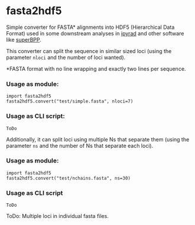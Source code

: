 # fasta2hdf5

Simple converter for FASTA* alignments into HDF5 (Hierarchical Data Format) used in some downstream analyses in [ipyrad](https://github.com/dereneaton/ipyrad) and other software like [superBPP](https://github.com/eaton-lab/superbpp).

This converter can split the sequence in similar sized loci (using the parameter `nloci` and the number of loci wanted). 


*FASTA format with no line wrapping and exactly two lines per sequence.

### Usage as module:
```
import fasta2hdf5
fasta2hdf5.convert("test/simple.fasta", nloci=7)
```

### Usage as CLI script:
```
ToDo
```


Additionally, it can split loci using multiple Ns that separate them (using the parameter `ns` and the number of Ns that separate each loci).

### Usage as module:
```
import fasta2hdf5
fasta2hdf5.convert("test/nchains.fasta", ns=30)
```
### Usage as CLI script
```
ToDo
```

ToDo: Multiple loci in individual fasta files.
